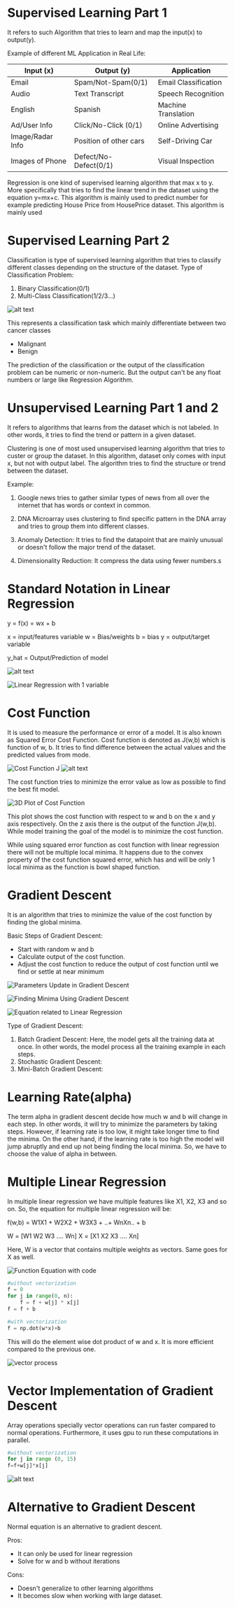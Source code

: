 # Supervised Learning Part 1

It refers to such Algorithm that tries to learn and map the input(x) to output(y).

Example of different ML Application in Real Life:

| Input (x)        | Output (y)             | Application          |
| ---------------- | ---------------------- | -------------------- |
| Email            | Spam/Not-Spam(0/1)     | Email Classification |
| Audio            | Text Transcript        | Speech Recognition   |
| English          | Spanish                | Machine Translation  |
| Ad/User Info     | Click/No-Click (0/1)   | Online Advertising   |
| Image/Radar Info | Position of other cars | Self-Driving Car     |
| Images of Phone  | Defect/No-Defect(0/1)  | Visual Inspection    |


Regression is one kind of supervised learning algorithm that max x to y. More specifically that tries to find the linear trend in the dataset using the equation y=mx+c. This algorithm is mainly used to predict number for example predicting House Price from HousePrice dataset. This algorithm is mainly used 

# Supervised Learning Part 2

Classification is type of supervised learning algorithm that tries to classify different classes depending on the structure of the dataset. Type of Classification Problem:  
1. Binary Classification(0/1)
2. Multi-Class Classification(1/2/3...) 

![alt text](image.png)

This represents a classification task which mainly differentiate between two cancer classes

* Malignant
* Benign

The prediction of the classification or the output of the classification problem can be numeric or non-numeric. But the output can't be any float numbers or large like Regression Algorithm.


# Unsupervised Learning Part 1 and 2

It refers to algorithms that learns from the dataset which is not labeled. In other words, it tries to find the trend or pattern in a given dataset.

Clustering is one of most used unsupervised learning algorithm that tries to custer or group the dataset. In this algorithm, dataset only comes with input x, but not with output label. The algorithm tries to find the structure or trend between the dataset.

Example: 
1. Google news tries to gather similar types of news from all over the internet that has words or context in common. 

2. DNA Microarray uses clustering to find specific pattern in the DNA array and tries to group them into different classes.
   
3. Anomaly Detection: It tries to find the datapoint that are mainly unusual or doesn't follow the major trend of the dataset. 

4. Dimensionality Reduction: It compress the data using fewer numbers.s

# Standard Notation in Linear Regression

y = f(x) = wx + b

x = input/features variable
w = Bias/weights
b = bias
y = output/target variable

y_hat = Output/Prediction of model

![alt text](image-1.png)

![Linear Regression with 1 variable](image-2.png)

# Cost Function 
It is used to measure the performance or error of a model. It is also known as Squared Error Cost Function. Cost function is denoted as J(w,b) which is function of w, b. It tries to find difference between the actual values and the predicted values from mode.

![Cost Function J](image-3.png)
![alt text](image-4.png)

The cost function tries to minimize the error value as low as possible to find the best fit model.

![3D Plot of Cost Function](image-5.png)

This plot shows the cost function with respect to w and b on the x and y axis respectively. On the z axis there is the output of the function J(w,b). While model training the goal of the model is to minimize the cost function.

While using squared error function as cost function with linear regression there will not be multiple local minima. It happens due to the convex property of the cost function squared error, which has and will be only 1 local minima as the function is bowl shaped function. 

# Gradient Descent

It is an algorithm that tries to minimize the value of the cost function by finding the global minima.

Basic Steps of Gradient Descent:

* Start with random w and b
* Calculate output of the cost function.
* Adjust the cost function to reduce the output of cost function until we find or settle at near minimum

![Parameters Update in Gradient Descent](image-6.png)

![Finding Minima Using Gradient Descent](image-7.png)

![Equation related to Linear Regression](image-8.png)


Type of Gradient Descent:
1. Batch Gradient Descent: Here, the model gets all the training data at once. In other words, the model process all the training example in each steps.
2. Stochastic Gradient Descent:
3. Mini-Batch Gradient Descent:

# Learning Rate(alpha)

The term alpha in gradient descent decide how much w and b will change in each step. In other words, it will try to minimize the parameters by taking steps. However, if learning rate is too low, it might take longer time to find the minima. On the other hand, if the learning rate is too high the model will jump abruptly and end up not being finding the local minima. So, we have to choose the value of alpha in between. 

# Multiple Linear Regression
In multiple linear regression we have multiple features like X1, X2, X3 and so on. So, the equation for multiple linear regression will be:

f(w,b) = W1X1 + W2X2 + W3X3 + ..+ WnXn.. + b

W = [W1 W2 W3 .... Wn]
X = [X1 X2 X3 .... Xn] 

Here, W is a vector that contains multiple weights as  vectors. Same goes for X as well.

![Function Equation with code](image-9.png)

```python 
#without vectorization
f = 0
for j in range(0, n):
    f = f + w[j] * x[j]
f = f + b    
```

```python 
#with vectorization
f = np.dot(w*x)+b  
```
This will do the element wise dot product of w and x. It is more efficient compared to the previous one. 

![vector process](image-10.png)

# Vector Implementation of Gradient Descent

Array operations specially vector operations can run faster compared to normal operations. Furthermore, it uses gpu to run these computations in parallel.

```python
#without vectorization
for j in range (0, 15)
f=f+w[j]*x[j]
```
![alt text](image-11.png)

# Alternative to Gradient Descent
Normal equation is an alternative to gradient descent. 

Pros:
* It can only be used for linear regression
* Solve for w and b without iterations

Cons:
* Doesn't generalize to other learning algorithms
* It becomes slow when working with large dataset.


